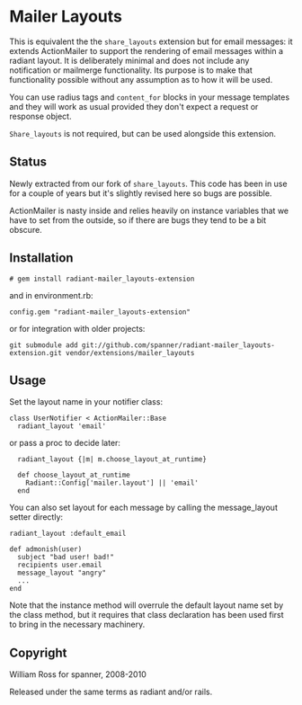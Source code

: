 # Mailer Layouts

This is equivalent the the `share_layouts` extension but for email messages: it extends ActionMailer to support the rendering of email messages within a radiant layout. It is deliberately minimal and does not include any notification or mailmerge functionality. Its purpose is to make that functionality possible without any assumption as to how it will be used.

You can use radius tags and `content_for` blocks in your message templates and they will work as usual provided they don't expect a request or response object.

`Share_layouts` is not required, but can be used alongside this extension.

## Status

Newly extracted from our fork of `share_layouts`. This code has been in use for a couple of years but it's slightly revised here so bugs are possible. 

ActionMailer is nasty inside and relies heavily on instance variables that we have to set from the outside, so if there are bugs they tend to be a bit obscure.

## Installation

	# gem install radiant-mailer_layouts-extension
	
and in environment.rb:

	config.gem "radiant-mailer_layouts-extension"
	
or for integration with older projects:

	git submodule add git://github.com/spanner/radiant-mailer_layouts-extension.git vendor/extensions/mailer_layouts

## Usage

Set the layout name in your notifier class:

	class UserNotifier < ActionMailer::Base
	  radiant_layout 'email'

or pass a proc to decide later:

	  radiant_layout {|m| m.choose_layout_at_runtime}
  
	  def choose_layout_at_runtime
	    Radiant::Config['mailer.layout'] || 'email'
	  end
	
You can also set layout for each message by calling the message_layout setter directly:

	radiant_layout :default_email
	
	def admonish(user)
  	  subject "bad user! bad!"
	  recipients user.email
	  message_layout "angry"
	  ...
	end
	
Note that the instance method will overrule the default layout name set by the class method, but it requires that class declaration has been used first to bring in the necessary machinery.

## Copyright

William Ross for spanner, 2008-2010

Released under the same terms as radiant and/or rails.